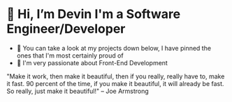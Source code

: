# 👋 Hi, I’m Devin I'm a Software Engineer/Developer
- 👀 You can take a look at my projects down below, I have pinned the ones that I'm most certainly proud of 
- 🌱 I'm very passionate about Front-End Development

"Make it work, then make it beautiful, then if you really, really have to, make it fast. 90 percent of the time, if you make it beautiful, it will already be fast. So really, just make it beautiful!" – Joe Armstrong

